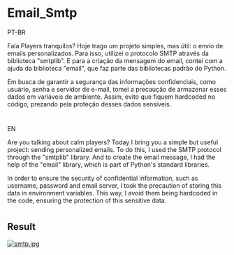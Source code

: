 # Email_Smtp

PT-BR

Fala Players tranquilos? Hoje trago um projeto simples, mas útil: o envio de emails personalizados. Para isso, utilizei o protocolo SMTP através da biblioteca "smtplib". E para a criação da mensagem do email, contei com a ajuda da biblioteca "email", que faz parte das bibliotecas padrão do Python.

Em busca de garantir a segurança das informações confidenciais, como usuário, senha e servidor de e-mail, tomei a precaução de armazenar esses dados em variáveis de ambiente. Assim, evito que fiquem hardcoded no código, prezando pela proteção desses dados sensíveis.

#
EN

Are you talking about calm players? Today I bring you a simple but useful project: sending personalized emails. To do this, I used the SMTP protocol through the "smtplib" library. And to create the email message, I had the help of the "email" library, which is part of Python's standard libraries.

In order to ensure the security of confidential information, such as username, password and email server, I took the precaution of storing this data in environment variables. This way, I avoid them being hardcoded in the code, ensuring the protection of this sensitive data.

#

## Result

[![smtp.jpg](https://i.postimg.cc/DwBdTMQK/smtp.jpg)](https://postimg.cc/18VN0MYW)
